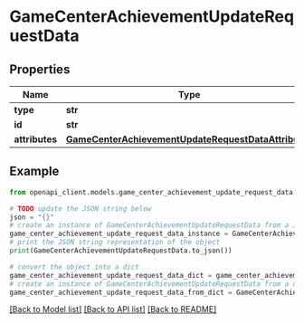 # GameCenterAchievementUpdateRequestData


## Properties

Name | Type | Description | Notes
------------ | ------------- | ------------- | -------------
**type** | **str** |  | 
**id** | **str** |  | 
**attributes** | [**GameCenterAchievementUpdateRequestDataAttributes**](GameCenterAchievementUpdateRequestDataAttributes.md) |  | [optional] 

## Example

```python
from openapi_client.models.game_center_achievement_update_request_data import GameCenterAchievementUpdateRequestData

# TODO update the JSON string below
json = "{}"
# create an instance of GameCenterAchievementUpdateRequestData from a JSON string
game_center_achievement_update_request_data_instance = GameCenterAchievementUpdateRequestData.from_json(json)
# print the JSON string representation of the object
print(GameCenterAchievementUpdateRequestData.to_json())

# convert the object into a dict
game_center_achievement_update_request_data_dict = game_center_achievement_update_request_data_instance.to_dict()
# create an instance of GameCenterAchievementUpdateRequestData from a dict
game_center_achievement_update_request_data_from_dict = GameCenterAchievementUpdateRequestData.from_dict(game_center_achievement_update_request_data_dict)
```
[[Back to Model list]](../README.md#documentation-for-models) [[Back to API list]](../README.md#documentation-for-api-endpoints) [[Back to README]](../README.md)


